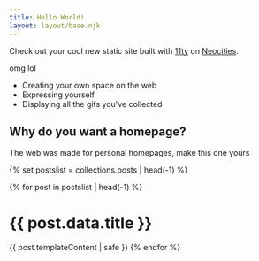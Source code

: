 ```yaml
---
title: Hello World!
layout: layout/base.njk
---
```


<p>
  Check out your cool new static site built with
  <a href="https://11ty.dev">11ty</a> on
  <a href="https://neocities.org/">Neocities</a>.
</p>

<p>omg lol</p>

<ul>
  <li>Creating your own space on the web</li>
  <li>Expressing yourself</li>
  <li>Displaying all the gifs you've collected</li>
</ul>

<h2>Why do you want a homepage?</h2>
<p>The web was made for personal homepages, make this one yours</p>

{% set postslist = collections.posts | head(-1) %}

{% for post in postslist | head(-1) %}
  <h1>{{ post.data.title }}</h1>
  {{ post.templateContent | safe }}
{% endfor %}
